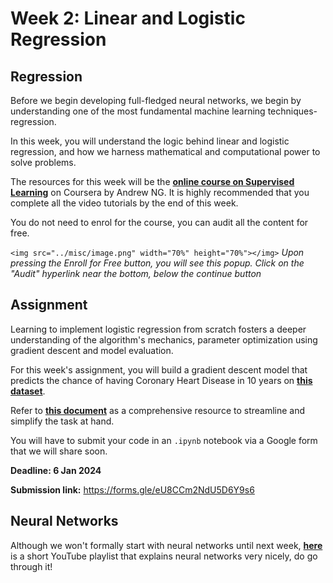 # Week 2: Linear and Logistic Regression

## Regression

Before we begin developing full-fledged neural networks, we begin by understanding one of the most fundamental machine learning techniques- regression.

In this week, you will understand the logic behind linear and logistic regression, and how we harness mathematical and computational power to solve problems.

The resources for this week will be the [**online course on Supervised Learning**](https://www.coursera.org/learn/machine-learning) on Coursera by Andrew NG. It is highly recommended that you complete all the video tutorials by the end of this week.

You do not need to enrol for the course, you can audit all the content for free.

`<img src="../misc/image.png" width="70%" height="70%"></img>`
*Upon pressing the Enroll for Free button, you will see this popup. Click on the "Audit" hyperlink near the bottom, below the continue button*

## Assignment

Learning to implement logistic regression from scratch fosters a deeper understanding of the algorithm's mechanics, parameter optimization using gradient descent and model evaluation.

For this week's assignment, you will build a gradient descent model that predicts the chance of having Coronary Heart Disease in 10 years on [**this dataset**](https://www.kaggle.com/datasets/dileep070/heart-disease-prediction-using-logistic-regression).

Refer to [**this document**](https://docs.google.com/document/d/1Ubu08WX3zkUg6Jnzpal39DD7y3ofikX8v_9e9rAxs5k/edit?usp=sharing) as a comprehensive resource to streamline and simplify the task at hand.

You will have to submit your code in an ``.ipynb`` notebook via a Google form that we will share soon.

**Deadline: 6 Jan 2024**

**Submission link:** https://forms.gle/eU8CCm2NdU5D6Y9s6

## Neural Networks

Although we won't formally start with neural networks until next week, [**here**](https://www.youtube.com/watch?v=aircAruvnKk) is a short YouTube playlist that explains neural networks very nicely, do go through it!
